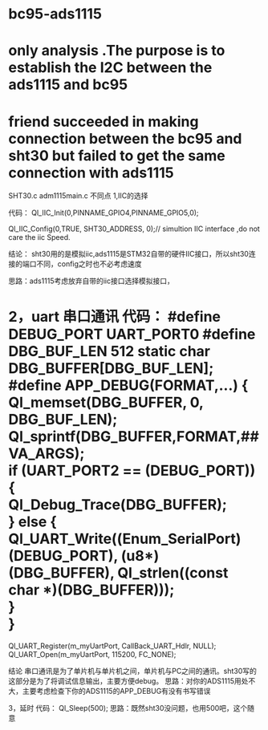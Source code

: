 # bc95-ads1115
# only analysis .The purpose is to establish the I2C between the ads1115 and bc95
# friend succeeded in making connection between the bc95 and sht30 but failed to get the same connection with ads1115


SHT30.c	adm1115main.c 不同点
1,IIC的选择

代码：
Ql_IIC_Init(0,PINNAME_GPIO4,PINNAME_GPIO5,0);

Ql_IIC_Config(0,TRUE, SHT30_ADDRESS, 0);// simultion IIC interface ,do not care the iic Speed.

结论：
sht30用的是模拟iic,ads1115是STM32自带的硬件IIC接口，所以sht30连接的端口不同，config之时也不必考虑速度

思路：ads1115考虑放弃自带的iic接口选择模拟接口，

2，uart 串口通讯
代码：
#define DEBUG_PORT  UART_PORT0
#define DBG_BUF_LEN   512
static char DBG_BUFFER[DBG_BUF_LEN];
#define APP_DEBUG(FORMAT,...) {\
    Ql_memset(DBG_BUFFER, 0, DBG_BUF_LEN);\
    Ql_sprintf(DBG_BUFFER,FORMAT,##__VA_ARGS__); \
    if (UART_PORT2 == (DEBUG_PORT)) \
    {\
        Ql_Debug_Trace(DBG_BUFFER);\
    } else {\
        Ql_UART_Write((Enum_SerialPort)(DEBUG_PORT), (u8*)(DBG_BUFFER), Ql_strlen((const char *)(DBG_BUFFER)));\
    }\
}
======================================================== 
Ql_UART_Register(m_myUartPort, CallBack_UART_Hdlr, NULL);
Ql_UART_Open(m_myUartPort, 115200, FC_NONE);

结论
串口通讯是为了单片机与单片机之间，单片机与PC之间的通讯。sht30写的这部分是为了将调试信息输出，主要方便debug。
思路：对你的ADS1115用处不大，主要考虑检查下你的ADS1115的APP_DEBUG有没有书写错误

3，延时
代码：
Ql_Sleep(500);
思路：既然sht30没问题，也用500吧，这个随意
